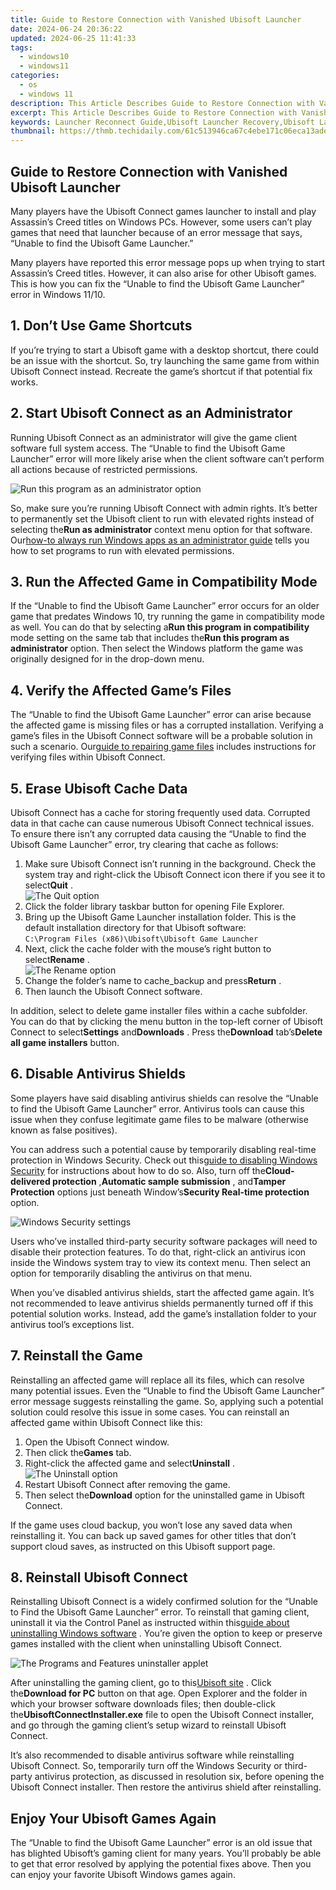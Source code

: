 ```yaml
---
title: Guide to Restore Connection with Vanished Ubisoft Launcher
date: 2024-06-24 20:36:22
updated: 2024-06-25 11:41:33
tags:
  - windows10
  - windows11
categories:
  - os
  - windows 11
description: This Article Describes Guide to Restore Connection with Vanished Ubisoft Launcher
excerpt: This Article Describes Guide to Restore Connection with Vanished Ubisoft Launcher
keywords: Launcher Reconnect Guide,Ubisoft Launcher Recovery,Ubisoft Launch Fix,Lost Launcher Restore,Launchpad Linking Tips,Ubisoft Sign-In Aid,Ubisoft Login Reconnect
thumbnail: https://thmb.techidaily.com/61c513946ca67c4ebe171c06eca13adeadd0c93b5bf89d5e42f26ac56570469b.jpg
---
```


## Guide to Restore Connection with Vanished Ubisoft Launcher

 Many players have the Ubisoft Connect games launcher to install and play Assassin’s Creed titles on Windows PCs. However, some users can’t play games that need that launcher because of an error message that says, “Unable to find the Ubisoft Game Launcher.”

 Many players have reported this error message pops up when trying to start Assassin’s Creed titles. However, it can also arise for other Ubisoft games. This is how you can fix the “Unable to find the Ubisoft Game Launcher” error in Windows 11/10.

## 1\. Don’t Use Game Shortcuts

 If you’re trying to start a Ubisoft game with a desktop shortcut, there could be an issue with the shortcut. So, try launching the same game from within Ubisoft Connect instead. Recreate the game’s shortcut if that potential fix works.

## 2\. Start Ubisoft Connect as an Administrator

 Running Ubisoft Connect as an administrator will give the game client software full system access. The “Unable to find the Ubisoft Game Launcher” error will more likely arise when the client software can’t perform all actions because of restricted permissions.

![Run this program as an administrator option](https://static1.makeuseofimages.com/wordpress/wp-content/uploads/2023/04/run-this-program-as-administrator-option.jpg)

 So, make sure you’re running Ubisoft Connect with admin rights. It’s better to permanently set the Ubisoft client to run with elevated rights instead of selecting the**Run as administrator** context menu option for that software. Our[how-to always run Windows apps as an administrator guide](https://www.makeuseof.com/tag/always-run-apps-administrator-windows/) tells you how to set programs to run with elevated permissions.

## 3\. Run the Affected Game in Compatibility Mode

 If the “Unable to find the Ubisoft Game Launcher” error occurs for an older game that predates Windows 10, try running the game in compatibility mode as well. You can do that by selecting a**Run this program in compatibility** mode setting on the same tab that includes the**Run this program as administrator** option. Then select the Windows platform the game was originally designed for in the drop-down menu.

## 4\. Verify the Affected Game’s Files

 The “Unable to find the Ubisoft Game Launcher” error can arise because the affected game is missing files or has a corrupted installation. Verifying a game’s files in the Ubisoft Connect software will be a probable solution in such a scenario. Our[guide to repairing game files](https://www.makeuseof.com/how-to-verify-game-file-integrity-different-launchers/) includes instructions for verifying files within Ubisoft Connect.

## 5\. Erase Ubisoft Cache Data

 Ubisoft Connect has a cache for storing frequently used data. Corrupted data in that cache can cause numerous Ubisoft Connect technical issues. To ensure there isn’t any corrupted data causing the “Unable to find the Ubisoft Game Launcher” error, try clearing that cache as follows:

1. Make sure Ubisoft Connect isn’t running in the background. Check the system tray and right-click the Ubisoft Connect icon there if you see it to select**Quit** .  
![The Quit option](https://static1.makeuseofimages.com/wordpress/wp-content/uploads/2023/04/quit-option.jpg)
2. Click the folder library taskbar button for opening File Explorer.
3. Bring up the Ubisoft Game Launcher installation folder. This is the default installation directory for that Ubisoft software:  
`C:\Program Files (x86)\Ubisoft\Ubisoft Game Launcher`
4. Next, click the cache folder with the mouse’s right button to select**Rename** .  
![The Rename option](https://static1.makeuseofimages.com/wordpress/wp-content/uploads/2023/04/rename-option.jpg)
5. Change the folder’s name to cache\_backup and press**Return** .
6. Then launch the Ubisoft Connect software.

 In addition, select to delete game installer files within a cache subfolder. You can do that by clicking the menu button in the top-left corner of Ubisoft Connect to select**Settings** and**Downloads** . Press the**Download** tab’s**Delete all game installers** button.

## 6\. Disable Antivirus Shields

 Some players have said disabling antivirus shields can resolve the “Unable to find the Ubisoft Game Launcher” error. Antivirus tools can cause this issue when they confuse legitimate game files to be malware (otherwise known as false positives).

 You can address such a potential cause by temporarily disabling real-time protection in Windows Security. Check out this[guide to disabling Windows Security](https://www.makeuseof.com/temporarily-disable-windows-security-windows-11/) for instructions about how to do so. Also, turn off the**Cloud-delivered protection** ,**Automatic sample submission** , and**Tamper Protection** options just beneath Window’s**Security Real-time protection** option.

![Windows Security settings](https://static1.makeuseofimages.com/wordpress/wp-content/uploads/2023/04/windows-security-settings.jpg)

 Users who’ve installed third-party security software packages will need to disable their protection features. To do that, right-click an antivirus icon inside the Windows system tray to view its context menu. Then select an option for temporarily disabling the antivirus on that menu.

 When you’ve disabled antivirus shields, start the affected game again. It’s not recommended to leave antivirus shields permanently turned off if this potential solution works. Instead, add the game’s installation folder to your antivirus tool’s exceptions list.

## 7\. Reinstall the Game

 Reinstalling an affected game will replace all its files, which can resolve many potential issues. Even the “Unable to find the Ubisoft Game Launcher” error message suggests reinstalling the game. So, applying such a potential solution could resolve this issue in some cases. You can reinstall an affected game within Ubisoft Connect like this:

1. Open the Ubisoft Connect window.
2. Then click the**Games** tab.
3. Right-click the affected game and select**Uninstall** .  
![The Uninstall option](https://static1.makeuseofimages.com/wordpress/wp-content/uploads/2023/04/an-uninstall-option.jpg)
4. Restart Ubisoft Connect after removing the game.
5. Then select the**Download** option for the uninstalled game in Ubisoft Connect.

 If the game uses cloud backup, you won’t lose any saved data when reinstalling it. You can back up saved games for other titles that don’t support cloud saves, as instructed on this Ubisoft support page.

## 8\. Reinstall Ubisoft Connect

 Reinstalling Ubisoft Connect is a widely confirmed solution for the “Unable to Find the Ubisoft Game Launcher” error. To reinstall that gaming client, uninstall it via the Control Panel as instructed within this[guide about uninstalling Windows software](https://www.makeuseof.com/windows-11-different-ways-to-uninstall-software/) . You’re given the option to keep or preserve games installed with the client when uninstalling Ubisoft Connect.

![The Programs and Features uninstaller applet](https://static1.makeuseofimages.com/wordpress/wp-content/uploads/2023/04/programs-and-feaures-applet.jpg)

 After uninstalling the gaming client, go to this[Ubisoft site](https://ubisoftconnect.com/en-GB/) . Click the**Download for PC** button on that age. Open Explorer and the folder in which your browser software downloads files; then double-click the**UbisoftConnectInstaller.exe** file to open the Ubisoft Connect installer, and go through the gaming client’s setup wizard to reinstall Ubisoft Connect.

 It’s also recommended to disable antivirus software while reinstalling Ubisoft Connect. So, temporarily turn off the Windows Security or third-party antivirus protection, as discussed in resolution six, before opening the Ubisoft Connect installer. Then restore the antivirus shield after reinstalling.

## Enjoy Your Ubisoft Games Again

 The “Unable to find the Ubisoft Game Launcher” error is an old issue that has blighted Ubisoft’s gaming client for many years. You’ll probably be able to get that error resolved by applying the potential fixes above. Then you can enjoy your favorite Ubisoft Windows games again.

<ins class="adsbygoogle"
     style="display:block"
     data-ad-format="autorelaxed"
     data-ad-client="ca-pub-7571918770474297"
     data-ad-slot="1223367746"></ins>



<ins class="adsbygoogle"
     style="display:block"
     data-ad-client="ca-pub-7571918770474297"
     data-ad-slot="8358498916"
     data-ad-format="auto"
     data-full-width-responsive="true"></ins>
